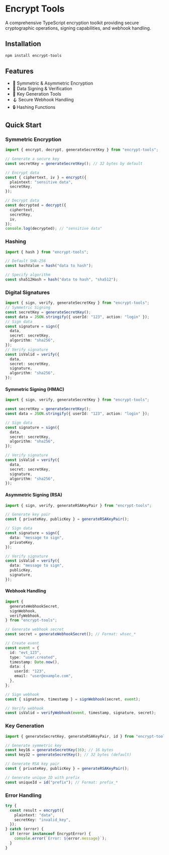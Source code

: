 # Encrypt Tools

A comprehensive TypeScript encryption toolkit providing secure cryptographic operations, signing capabilities, and webhook handling.

## Installation

```bash
npm install encrypt-tools
```

## Features

- 🔐 Symmetric & Asymmetric Encryption
- 📝 Data Signing & Verification
- 🔑 Key Generation Tools
- 🪝 Secure Webhook Handling
- 🔒 Hashing Functions

## Quick Start

### Symmetric Encryption

```typescript
import { encrypt, decrypt, generateSecretKey } from "encrypt-tools";

// Generate a secure key
const secretKey = generateSecretKey(); // 32 bytes by default

// Encrypt data
const { ciphertext, iv } = encrypt({
  plaintext: "sensitive data",
  secretKey,
});

// Decrypt data
const decrypted = decrypt({
  ciphertext,
  secretKey,
  iv,
});
console.log(decrypted); // "sensitive data"
```

### Hashing

```typescript
import { hash } from "encrypt-tools";

// Default SHA-256
const hashValue = hash("data to hash");

// Specify algorithm
const sha512Hash = hash("data to hash", "sha512");
```

### Digital Signatures

```typescript
import { sign, verify, generateSecretKey } from "encrypt-tools";
// Symmetric Signing
const secretKey = generateSecretKey();
const data = JSON.stringify({ userId: "123", action: "login" });
// Sign data
const signature = sign({
  data,
  secret: secretKey,
  algorithm: "sha256",
});
// Verify signature
const isValid = verify({
  data,
  secret: secretKey,
  signature,
  algorithm: "sha256",
});
```

#### Symmetric Signing (HMAC)

```typescript
import { sign, verify, generateSecretKey } from "encrypt-tools";

const secretKey = generateSecretKey();
const data = JSON.stringify({ userId: "123", action: "login" });

// Sign data
const signature = sign({
  data,
  secret: secretKey,
  algorithm: "sha256",
});

// Verify signature
const isValid = verify({
  data,
  secret: secretKey,
  signature,
  algorithm: "sha256",
});
```

#### Asymmetric Signing (RSA)

```typescript
import { sign, verify, generateRSAKeyPair } from "encrypt-tools";

// Generate key pair
const { privateKey, publicKey } = generateRSAKeyPair();

// Sign data
const signature = sign({
  data: "message to sign",
  privateKey,
});

// Verify signature
const isValid = verify({
  data: "message to sign",
  publicKey,
  signature,
});
```

#### Webhook Handling

```typescript
import {
  generateWebhookSecret,
  signWebhook,
  verifyWebhook,
} from "encrypt-tools";

// Generate webhook secret
const secret = generateWebhookSecret(); // Format: whsec_*

// Create event
const event = {
  id: "evt_123",
  type: "user.created",
  timestamp: Date.now(),
  data: {
    userId: "123",
    email: "user@example.com",
  },
};

// Sign webhook
const { signature, timestamp } = signWebhook(secret, event);

// Verify webhook
const isValid = verifyWebhook(event, timestamp, signature, secret);
```

### Key Generation

```typescript
import { generateSecretKey, generateRSAKeyPair, id } from "encrypt-tools";

// Generate symmetric key
const key16 = generateSecretKey(16); // 16 bytes
const key32 = generateSecretKey(); // 32 bytes (default)

// Generate RSA key pair
const { privateKey, publicKey } = generateRSAKeyPair();

// Generate unique ID with prefix
const uniqueId = id("prefix"); // Format: prefix_*
```

### Error Handling

```typescript
try {
  const result = encrypt({
    plaintext: "data",
    secretKey: "invalid_key",
  });
} catch (error) {
  if (error instanceof EncryptError) {
    console.error(`Error: ${error.message}`);
  }
}
```
